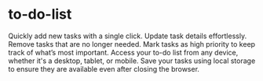 # to-do-list
 Quickly add new tasks with a single click.
 Update task details effortlessly.
 Remove tasks that are no longer needed.
 Mark tasks as high priority to keep track of what’s most important.
 Access your to-do list from any device, whether it's a desktop, tablet, or mobile.
 Save your tasks using local storage to ensure they are available even after closing the browser.
